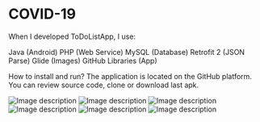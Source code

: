 # COVID-19

When I developed ToDoListApp, I use:

Java (Android)
PHP (Web Service)
MySQL (Database)
Retrofit 2 (JSON Parse)
Glide (Images)
GitHub Libraries (App)

How to install and run?
The application is located on the GitHub platform. You can review source code, clone or download last apk.

![Image description](https://alperenyukselaltug.com/1.jpg)
![Image description](https://alperenyukselaltug.com/2.jpg)
![Image description](https://alperenyukselaltug.com/3.jpg)
![Image description](https://alperenyukselaltug.com/4.jpg)
![Image description](https://alperenyukselaltug.com/5.jpg)
![Image description](https://alperenyukselaltug.com/6.jpg)

